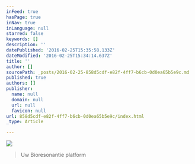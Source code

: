 ```yaml
---
inFeed: true
hasPage: true
inNav: true
inLanguage: null
starred: false
keywords: []
description: ''
datePublished: '2016-02-25T15:35:58.133Z'
dateModified: '2016-02-25T15:34:14.637Z'
title: ''
author: []
sourcePath: _posts/2016-02-25-858d5cdf-e82f-4ff7-b6cb-0d0ea65b5e9c.md
published: true
authors: []
publisher:
  name: null
  domain: null
  url: null
  favicon: null
url: 858d5cdf-e82f-4ff7-b6cb-0d0ea65b5e9c/index.html
_type: Article

---
```

![](https://the-grid-user-content.s3-us-west-2.amazonaws.com/59b0893e-1a85-4087-9ba1-508afe901005.jpg)

> Uw Bioresonantie platform